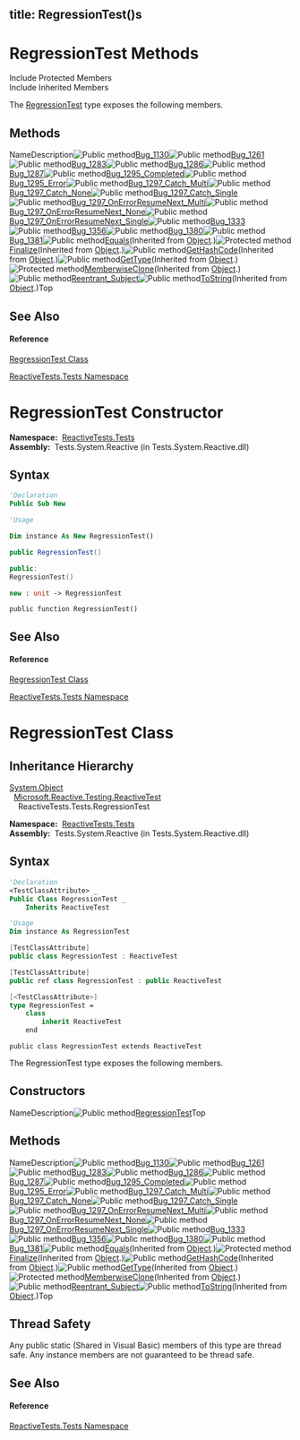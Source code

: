 title: RegressionTest()s
---
# RegressionTest Methods

Include Protected Members  
Include Inherited Members

The [RegressionTest](RegressionTest\RegressionTest.md) type exposes the following members.

## Methods

NameDescription![Public method](https://reactiveui.net/assets/img/Hh303103.pubmethod(en-us,VS.103).gif "Public method")[Bug\_1130](Bug\RegressionTest.Bug_1130.md)![Public method](https://reactiveui.net/assets/img/Hh303103.pubmethod(en-us,VS.103).gif "Public method")[Bug\_1261](Bug\RegressionTest.Bug_1261.md)![Public method](https://reactiveui.net/assets/img/Hh303103.pubmethod(en-us,VS.103).gif "Public method")[Bug\_1283](Bug\RegressionTest.Bug_1283.md)![Public method](https://reactiveui.net/assets/img/Hh303103.pubmethod(en-us,VS.103).gif "Public method")[Bug\_1286](Bug\RegressionTest.Bug_1286.md)![Public method](https://reactiveui.net/assets/img/Hh303103.pubmethod(en-us,VS.103).gif "Public method")[Bug\_1287](Bug\RegressionTest.Bug_1287.md)![Public method](https://reactiveui.net/assets/img/Hh303103.pubmethod(en-us,VS.103).gif "Public method")[Bug\_1295\_Completed](Bug\RegressionTest.Bug_1295_Completed.md)![Public method](https://reactiveui.net/assets/img/Hh303103.pubmethod(en-us,VS.103).gif "Public method")[Bug\_1295\_Error](Bug\RegressionTest.Bug_1295_Error.md)![Public method](https://reactiveui.net/assets/img/Hh303103.pubmethod(en-us,VS.103).gif "Public method")[Bug\_1297\_Catch\_Multi](Bug\RegressionTest.Bug_1297_Catch_Multi.md)![Public method](https://reactiveui.net/assets/img/Hh303103.pubmethod(en-us,VS.103).gif "Public method")[Bug\_1297\_Catch\_None](Bug\RegressionTest.Bug_1297_Catch_None.md)![Public method](https://reactiveui.net/assets/img/Hh303103.pubmethod(en-us,VS.103).gif "Public method")[Bug\_1297\_Catch\_Single](Bug\RegressionTest.Bug_1297_Catch_Single.md)![Public method](https://reactiveui.net/assets/img/Hh303103.pubmethod(en-us,VS.103).gif "Public method")[Bug\_1297\_OnErrorResumeNext\_Multi](Bug\RegressionTest.Bug_1297_OnErrorResumeNext_Multi.md)![Public method](https://reactiveui.net/assets/img/Hh303103.pubmethod(en-us,VS.103).gif "Public method")[Bug\_1297\_OnErrorResumeNext\_None](Bug\RegressionTest.Bug_1297_OnErrorResumeNext_None.md)![Public method](https://reactiveui.net/assets/img/Hh303103.pubmethod(en-us,VS.103).gif "Public method")[Bug\_1297\_OnErrorResumeNext\_Single](Bug\RegressionTest.Bug_1297_OnErrorResumeNext_Single.md)![Public method](https://reactiveui.net/assets/img/Hh303103.pubmethod(en-us,VS.103).gif "Public method")[Bug\_1333](Bug\RegressionTest.Bug_1333.md)![Public method](https://reactiveui.net/assets/img/Hh303103.pubmethod(en-us,VS.103).gif "Public method")[Bug\_1356](Bug\RegressionTest.Bug_1356.md)![Public method](https://reactiveui.net/assets/img/Hh303103.pubmethod(en-us,VS.103).gif "Public method")[Bug\_1380](Bug\RegressionTest.Bug_1380.md)![Public method](https://reactiveui.net/assets/img/Hh303103.pubmethod(en-us,VS.103).gif "Public method")[Bug\_1381](Bug\RegressionTest.Bug_1381.md)![Public method](https://reactiveui.net/assets/img/Hh303103.pubmethod(en-us,VS.103).gif "Public method")[Equals](https://msdn.microsoft.com/en-us/library/m:system.object.equals(system.object)(v=VS.103))(Inherited from [Object](https://msdn.microsoft.com/en-us/library/e5kfa45b).)![Protected method](https://reactiveui.net/assets/img/Hh303103.protmethod(en-us,VS.103).gif "Protected method")[Finalize](https://msdn.microsoft.com/en-us/library/4k87zsw7)(Inherited from [Object](https://msdn.microsoft.com/en-us/library/e5kfa45b).)![Public method](https://reactiveui.net/assets/img/Hh303103.pubmethod(en-us,VS.103).gif "Public method")[GetHashCode](https://msdn.microsoft.com/en-us/library/zdee4b3y)(Inherited from [Object](https://msdn.microsoft.com/en-us/library/e5kfa45b).)![Public method](https://reactiveui.net/assets/img/Hh303103.pubmethod(en-us,VS.103).gif "Public method")[GetType](https://msdn.microsoft.com/en-us/library/dfwy45w9)(Inherited from [Object](https://msdn.microsoft.com/en-us/library/e5kfa45b).)![Protected method](https://reactiveui.net/assets/img/Hh303103.protmethod(en-us,VS.103).gif "Protected method")[MemberwiseClone](https://msdn.microsoft.com/en-us/library/57ctke0a)(Inherited from [Object](https://msdn.microsoft.com/en-us/library/e5kfa45b).)![Public method](https://reactiveui.net/assets/img/Hh303103.pubmethod(en-us,VS.103).gif "Public method")[Reentrant\_Subject](Reentrant\RegressionTest.Reentrant_Subject.md)![Public method](https://reactiveui.net/assets/img/Hh303103.pubmethod(en-us,VS.103).gif "Public method")[ToString](https://msdn.microsoft.com/en-us/library/7bxwbwt2)(Inherited from [Object](https://msdn.microsoft.com/en-us/library/e5kfa45b).)Top

## See Also

#### Reference

[RegressionTest Class](RegressionTest\RegressionTest.md)

[ReactiveTests.Tests Namespace](ReactiveTests.Tests\ReactiveTests.Tests.md)

# RegressionTest Constructor

**Namespace:**  [ReactiveTests.Tests](ReactiveTests.Tests\ReactiveTests.Tests.md)  
**Assembly:**  Tests.System.Reactive (in Tests.System.Reactive.dll)

## Syntax

```vb
'Declaration
Public Sub New
```

```vb
'Usage

Dim instance As New RegressionTest()
```

```csharp
public RegressionTest()
```

```c++
public:
RegressionTest()
```

```fsharp
new : unit -> RegressionTest
```

```jscript
public function RegressionTest()
```

## See Also

#### Reference

[RegressionTest Class](RegressionTest\RegressionTest.md)

[ReactiveTests.Tests Namespace](ReactiveTests.Tests\ReactiveTests.Tests.md)

# RegressionTest Class

## Inheritance Hierarchy

[System.Object](https://msdn.microsoft.com/en-us/library/e5kfa45b)  
  [Microsoft.Reactive.Testing.ReactiveTest](ReactiveTest\ReactiveTest.md)  
    ReactiveTests.Tests.RegressionTest

**Namespace:**  [ReactiveTests.Tests](ReactiveTests.Tests\ReactiveTests.Tests.md)  
**Assembly:**  Tests.System.Reactive (in Tests.System.Reactive.dll)

## Syntax

```vb
'Declaration
<TestClassAttribute> _
Public Class RegressionTest _
    Inherits ReactiveTest
```

```vb
'Usage
Dim instance As RegressionTest
```

```csharp
[TestClassAttribute]
public class RegressionTest : ReactiveTest
```

```c++
[TestClassAttribute]
public ref class RegressionTest : public ReactiveTest
```

```fsharp
[<TestClassAttribute>]
type RegressionTest =  
    class
        inherit ReactiveTest
    end
```

```jscript
public class RegressionTest extends ReactiveTest
```

The RegressionTest type exposes the following members.

## Constructors

NameDescription![Public method](https://reactiveui.net/assets/img/Hh303103.pubmethod(en-us,VS.103).gif "Public method")[RegressionTest](RegressionTest\RegressionTest.md)Top

## Methods

NameDescription![Public method](https://reactiveui.net/assets/img/Hh303103.pubmethod(en-us,VS.103).gif "Public method")[Bug\_1130](Bug\RegressionTest.Bug_1130.md)![Public method](https://reactiveui.net/assets/img/Hh303103.pubmethod(en-us,VS.103).gif "Public method")[Bug\_1261](Bug\RegressionTest.Bug_1261.md)![Public method](https://reactiveui.net/assets/img/Hh303103.pubmethod(en-us,VS.103).gif "Public method")[Bug\_1283](Bug\RegressionTest.Bug_1283.md)![Public method](https://reactiveui.net/assets/img/Hh303103.pubmethod(en-us,VS.103).gif "Public method")[Bug\_1286](Bug\RegressionTest.Bug_1286.md)![Public method](https://reactiveui.net/assets/img/Hh303103.pubmethod(en-us,VS.103).gif "Public method")[Bug\_1287](Bug\RegressionTest.Bug_1287.md)![Public method](https://reactiveui.net/assets/img/Hh303103.pubmethod(en-us,VS.103).gif "Public method")[Bug\_1295\_Completed](Bug\RegressionTest.Bug_1295_Completed.md)![Public method](https://reactiveui.net/assets/img/Hh303103.pubmethod(en-us,VS.103).gif "Public method")[Bug\_1295\_Error](Bug\RegressionTest.Bug_1295_Error.md)![Public method](https://reactiveui.net/assets/img/Hh303103.pubmethod(en-us,VS.103).gif "Public method")[Bug\_1297\_Catch\_Multi](Bug\RegressionTest.Bug_1297_Catch_Multi.md)![Public method](https://reactiveui.net/assets/img/Hh303103.pubmethod(en-us,VS.103).gif "Public method")[Bug\_1297\_Catch\_None](Bug\RegressionTest.Bug_1297_Catch_None.md)![Public method](https://reactiveui.net/assets/img/Hh303103.pubmethod(en-us,VS.103).gif "Public method")[Bug\_1297\_Catch\_Single](Bug\RegressionTest.Bug_1297_Catch_Single.md)![Public method](https://reactiveui.net/assets/img/Hh303103.pubmethod(en-us,VS.103).gif "Public method")[Bug\_1297\_OnErrorResumeNext\_Multi](Bug\RegressionTest.Bug_1297_OnErrorResumeNext_Multi.md)![Public method](https://reactiveui.net/assets/img/Hh303103.pubmethod(en-us,VS.103).gif "Public method")[Bug\_1297\_OnErrorResumeNext\_None](Bug\RegressionTest.Bug_1297_OnErrorResumeNext_None.md)![Public method](https://reactiveui.net/assets/img/Hh303103.pubmethod(en-us,VS.103).gif "Public method")[Bug\_1297\_OnErrorResumeNext\_Single](Bug\RegressionTest.Bug_1297_OnErrorResumeNext_Single.md)![Public method](https://reactiveui.net/assets/img/Hh303103.pubmethod(en-us,VS.103).gif "Public method")[Bug\_1333](Bug\RegressionTest.Bug_1333.md)![Public method](https://reactiveui.net/assets/img/Hh303103.pubmethod(en-us,VS.103).gif "Public method")[Bug\_1356](Bug\RegressionTest.Bug_1356.md)![Public method](https://reactiveui.net/assets/img/Hh303103.pubmethod(en-us,VS.103).gif "Public method")[Bug\_1380](Bug\RegressionTest.Bug_1380.md)![Public method](https://reactiveui.net/assets/img/Hh303103.pubmethod(en-us,VS.103).gif "Public method")[Bug\_1381](Bug\RegressionTest.Bug_1381.md)![Public method](https://reactiveui.net/assets/img/Hh303103.pubmethod(en-us,VS.103).gif "Public method")[Equals](https://msdn.microsoft.com/en-us/library/m:system.object.equals(system.object)(v=VS.103))(Inherited from [Object](https://msdn.microsoft.com/en-us/library/e5kfa45b).)![Protected method](https://reactiveui.net/assets/img/Hh303103.protmethod(en-us,VS.103).gif "Protected method")[Finalize](https://msdn.microsoft.com/en-us/library/4k87zsw7)(Inherited from [Object](https://msdn.microsoft.com/en-us/library/e5kfa45b).)![Public method](https://reactiveui.net/assets/img/Hh303103.pubmethod(en-us,VS.103).gif "Public method")[GetHashCode](https://msdn.microsoft.com/en-us/library/zdee4b3y)(Inherited from [Object](https://msdn.microsoft.com/en-us/library/e5kfa45b).)![Public method](https://reactiveui.net/assets/img/Hh303103.pubmethod(en-us,VS.103).gif "Public method")[GetType](https://msdn.microsoft.com/en-us/library/dfwy45w9)(Inherited from [Object](https://msdn.microsoft.com/en-us/library/e5kfa45b).)![Protected method](https://reactiveui.net/assets/img/Hh303103.protmethod(en-us,VS.103).gif "Protected method")[MemberwiseClone](https://msdn.microsoft.com/en-us/library/57ctke0a)(Inherited from [Object](https://msdn.microsoft.com/en-us/library/e5kfa45b).)![Public method](https://reactiveui.net/assets/img/Hh303103.pubmethod(en-us,VS.103).gif "Public method")[Reentrant\_Subject](Reentrant\RegressionTest.Reentrant_Subject.md)![Public method](https://reactiveui.net/assets/img/Hh303103.pubmethod(en-us,VS.103).gif "Public method")[ToString](https://msdn.microsoft.com/en-us/library/7bxwbwt2)(Inherited from [Object](https://msdn.microsoft.com/en-us/library/e5kfa45b).)Top

## Thread Safety

Any public static (Shared in Visual Basic) members of this type are thread safe. Any instance members are not guaranteed to be thread safe.

## See Also

#### Reference

[ReactiveTests.Tests Namespace](ReactiveTests.Tests\ReactiveTests.Tests.md)
